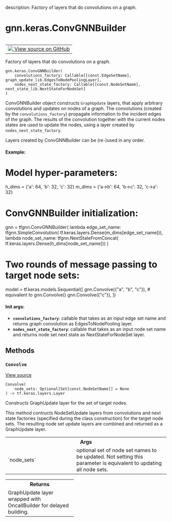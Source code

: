 description: Factory of layers that do convolutions on a graph.

<div itemscope itemtype="http://developers.google.com/ReferenceObject">
<meta itemprop="name" content="gnn.keras.ConvGNNBuilder" />
<meta itemprop="path" content="Stable" />
<meta itemprop="property" content="Convolve"/>
<meta itemprop="property" content="__init__"/>
</div>

# gnn.keras.ConvGNNBuilder

<!-- Insert buttons and diff -->

<table class="tfo-notebook-buttons tfo-api nocontent" align="left">
<td>
  <a target="_blank" href="https://github.com/tensorflow/gnn/tree/master/tensorflow_gnn/graph/keras/builders.py#L15-L100">
    <img src="https://www.tensorflow.org/images/GitHub-Mark-32px.png" />
    View source on GitHub
  </a>
</td>
</table>



Factory of layers that do convolutions on a graph.

<pre class="devsite-click-to-copy prettyprint lang-py tfo-signature-link">
<code>gnn.keras.ConvGNNBuilder(
    convolutions_factory: Callable[[const.EdgeSetName], graph_update_lib.EdgesToNodePoolingLayer],
    nodes_next_state_factory: Callable[[const.NodeSetName], next_state_lib.NextStateForNodeSet]
)
</code></pre>



<!-- Placeholder for "Used in" -->

ConvGNNBuilder object constructs `GraphUpdate` layers, that apply arbitrary
convolutions and updates on nodes of a graph. The convolutions (created by the
`convolutions_factory`) propagate information to the incident edges of the
graph. The results of the convolution together with the current nodes states
are used to update the nodes, using a layer created by
`nodes_next_state_factory`.

Layers created by ConvGNNBuilder can be (re-)used in any order.

#### Example:

# Model hyper-parameters:
h_dims = {'a': 64, 'b': 32, 'c': 32}
m_dims = {'a->b': 64, 'b->c': 32, 'c->a': 32}

# ConvGNNBuilder initialization:
gnn = tfgnn.ConvGNNBuilder(
  lambda edge_set_name: tfgnn.SimpleConvolution(
     tf.keras.layers.Dense(m_dims[edge_set_name])),
  lambda node_set_name: tfgnn.NextStateFromConcat(
     tf.keras.layers.Dense(h_dims[node_set_name]))
)

# Two rounds of message passing to target node sets:
model = tf.keras.models.Sequential([
    gnn.Convolve({"a", "b", "c"}),  # equivalent to gnn.Convolve()
    gnn.Convolve({"c"}),
])



#### Init args:


* <b>`convolutions_factory`</b>: callable that takes as an input edge set name and
  returns graph convolution as EdgesToNodePooling layer.
* <b>`nodes_next_state_factory`</b>: callable that takes as an input node set name and
  returns node set next state as NextStateForNodeSet layer.


## Methods

<h3 id="Convolve"><code>Convolve</code></h3>

<a target="_blank" href="https://github.com/tensorflow/gnn/tree/master/tensorflow_gnn/graph/keras/builders.py#L61-L100">View source</a>

<pre class="devsite-click-to-copy prettyprint lang-py tfo-signature-link">
<code>Convolve(
    node_sets: Optional[Set[const.NodeSetName]] = None
) -> tf.keras.layers.Layer
</code></pre>

Constructs GraphUpdate layer for the set of target nodes.

This method contructs NodeSetUpdate layers from convolutions and next state
factories (specified during the class construction) for the target node
sets. The resulting node set update layers are combined and returned as a
GraphUpdate layer.

<!-- Tabular view -->
 <table class="responsive fixed orange">
<colgroup><col width="214px"><col></colgroup>
<tr><th colspan="2">Args</th></tr>

<tr>
<td>
`node_sets`
</td>
<td>
optional set of node set names to be updated. Not setting this
parameter is equivalent to updating all node sets.
</td>
</tr>
</table>



<!-- Tabular view -->
 <table class="responsive fixed orange">
<colgroup><col width="214px"><col></colgroup>
<tr><th colspan="2">Returns</th></tr>
<tr class="alt">
<td colspan="2">
GraphUpdate layer wrapped with OncallBuilder for delayed building.
</td>
</tr>

</table>






